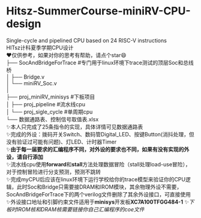 # Hitsz-SummerCourse-miniRV-CPU-design
Single-cycle and pipelined CPU based on 24 RISC-V instructions  
HITsz计科夏季学期CPU设计  
:heart:仅供参考，如果对你的思考有帮助，请点个star:smile:    
├── SocAndBridgeForTrace  #专门用于linux环境下trace测试的顶层Soc和总线桥  
│   ├── Bridge.v     
│   └── miniRV_Soc.v  
│  
├── proj_miniRV_minisys  #下板项目  
│   ├── proj_pipeline  #流水线cpu  
│   └── proj_sigle_cycle  #单周期cpu  
└── 数据通路表、控制信号取值表.xlsx    
:sparkles:本人只完成了25条指令的实现，具体详情可见数据通路表  
:sparkles:完成的外设：拨码开关Switch、数码管Digital_LED、按键Button(消抖处理，但没有验证过可能有问题)、灯LED、计时器Timer  
:sparkles:**由于每一届要求的汇编程序不同，对外设的要求也不同，如果有没有实现的外设，请自行添加**  
:sparkles:流水线cpu使用**forward**和**stall**方法处理数据冒险（stall处理load-use冒险），对于控制冒险进行分支预测，预测不跳转  
:sparkles:完成myCPU后应该在linux环境下运行学校给你的trace模型来验证你的CPU逻辑，此时Soc和Bridge只需要接DRAM和IROM模块，其余物理外设不需要，SocAndBridgeForTrace下的两个verilog文件删除了其余外设接口，可直接使用  
:sparkles:外设接口地址和引脚约束文件适用于**minisys**开发板**XC7A100TFGG484-1**
:sparkles:*下板时IROM核和DRAM核需要链接你自己汇编程序的coe文件*
